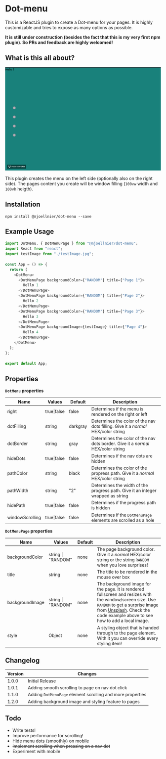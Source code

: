 # Dot-menu

This is a ReactJS plugin to create a Dot-menu for your pages. It is highly customizable and tries to expose as many options as possible.

**It is still under construction (besides the fact that this is my very first npm plugin). So PRs and feedback are highly welcomed!**

## What is this all about?

![Dot Menu example gif][example]

This plugin creates the menu on the left side (optionally also on the right side). The pages content you create will be window filling (`100vw` width and `100vh` heigth).

## Installation

```
npm install @mjoellnier/dot-menu --save
```

## Example Usage

```javascript
import DotMenu, { DotMenuPage } from "@mjoellnier/dot-menu";
import React from "react";
import testImage from "./testImage.jpg";

const App = () => {
  return (
    <DotMenu>
      <DotMenuPage backgroundColor={"RANDOM"} title={"Page 1"}>
        Hello 1
      </DotMenuPage>
      <DotMenuPage backgroundColor={"RANDOM"} title={"Page 2"}>
        Hello 2
      </DotMenuPage>
      <DotMenuPage backgroundColor={"RANDOM"} title={"Page 3"}>
        Hello 3
      </DotMenuPage>
      <DotMenuPage backgroundImage={testImage} title={"Page 4"}>
        Hello 4
      </DotMenuPage>
    </DotMenu>
  );
};

export default App;
```

## Properties

**`DotMenu` properties**

| Name            | Values      | Default  | Description                                                                       |
| --------------- | ----------- | -------- | --------------------------------------------------------------------------------- |
| right           | true\|false | false    | Determines if the menu is rendered on the right or left                           |
| dotFilling      | string      | darkgray | Determines the color of the nav dots filling. Give it a _normal_ HEX/color string |
| dotBorder       | string      | gray     | Determines the color of the nav dots border. Give it a _normal_ HEX/color string  |
| hideDots        | true\|false | false    | Determines if the nav dots are hidden                                             |
| pathColor       | string      | black    | Determines the color of the propress path. Give it a _normal_ HEX/color string    |
| pathWidth       | string      | "2"      | Determines the width of the progress path. Give it an integer wrapped as string   |
| hidePath        | true\|false | false    | Determines if the progress path is hidden                                         |
| windowScrolling | true\|false | false    | Determines if the `DotMenuPage` elements are scrolled as a hole                   |

**`DotMenuPage` properties**

| Name            | Values             | Default | Description                                                                                                                                                                                                                                             |
| --------------- | ------------------ | ------- | ------------------------------------------------------------------------------------------------------------------------------------------------------------------------------------------------------------------------------------------------------- |
| backgroundColor | string \| "RANDOM" | none    | The page background color. Give it a _normal_ HEX/color string or the string `RANDOM` when you love surprises!                                                                                                                                          |
| title           | string             | none    | The title to be rendered in the mouse over box                                                                                                                                                                                                          |
| backgroundImage | string \| "RANDOM" | none    | The background image for the page. It is rendered fullscreen and resizes with the window/screen size. Use `RANDOM` to get a surprise image from [Unsplash](https://source.unsplash.com/). Check the code example above to see how to add a local image. |
| style           | Object             | none    | A styling object that is handed through to the page element. With it you can override every styling item!                                                                                                                                               |

## Changelog

| Version | Changes                                                    |
| ------- | ---------------------------------------------------------- |
| 1.0.0   | Initial Release                                            |
| 1.0.1   | Adding smooth scrolling to page on nav dot click           |
| 1.1.0   | Adding `DotMenuPage` element scrolling and more properties |
| 1.2.0   | Adding background image and styling feature to pages       |

## Todo

- Write tests!
- Improve performance for scrolling!
- Hide menu dots (smoothly) on mobile
- ~~Implement scrolling when pressing on a nav dot~~
- Experiment with mobile

[example]: ./example.gif "Dot Menu  example gif"
